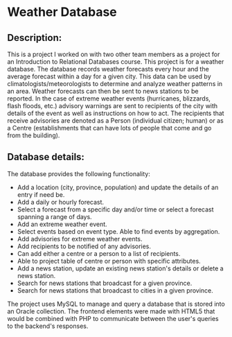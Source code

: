 # Weather Database

## Description:

This is a project I worked on with two other team members as a project for an Introduction to Relational Databases course. This project is for a weather database. The database records weather forecasts every hour and the average forecast within a day for a given city. This data can be used by climatologists/meteorologists to determine and analyze weather patterns in an area. Weather forecasts can then be sent to news stations to be reported. In the case of extreme weather events (hurricanes, blizzards, flash floods, etc.) advisory warnings are sent to recipients of the city with details of the event as well as instructions on how to act. The recipients that receive advisories are denoted as a Person (individual citizen; human) or as a Centre (establishments that can have lots of people that come and go from the building).

## Database details:

The database provides the following functionality:
* Add a location (city, province, population) and update the details of an entry if need be.
* Add a daily or hourly forecast.
* Select a forecast from a specific day and/or time or select a forecast spanning a range of days.
* Add an extreme weather event.
* Select events based on event type. Able to find events by aggregation.
* Add advisories for extreme weather events.
* Add recipients to be notified of any advisories.
* Can add either a centre or a person to a list of recipients.
* Able to project table of centre or person with specific attributes.
* Add a news station, update an existing news station's details or delete a news station.
* Search for news stations that broadcast for a given province.
* Search for news stations that broadcast to cities in a given province.

The project uses MySQL to manage and query a database that is stored into an Oracle collection. The frontend elements were made with HTML5 that would be combined with PHP to communicate between the user's queries to the backend's responses.

